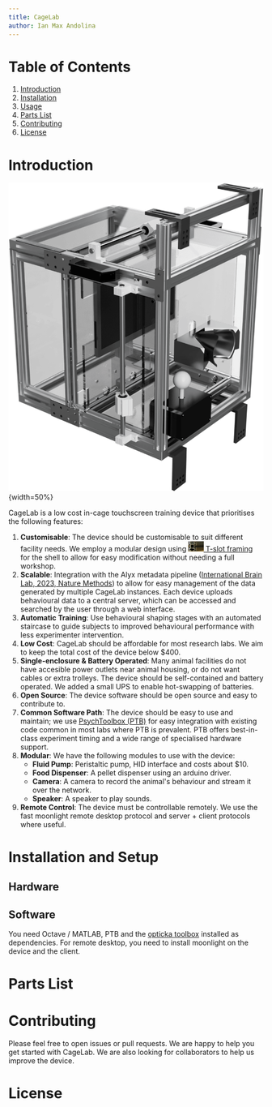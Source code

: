 ```yaml
---
title: CageLab
author: Ian Max Andolina
---
```


# Table of Contents

1. [Introduction](#introduction)
1. [Installation](#installation)
1. [Usage](#usage)
1. [Parts List](#parts-list)
1. [Contributing](#contributing)
1. [License](#license)

# Introduction

![CageLab Render with Eyetracking and Joystick modules attached](images/CageLab.png){width=50%}

CageLab is a low cost in-cage touchscreen training device that prioritises the following features:

1. **Customisable**: The device should be customisable to suit different facility needs. We employ a modular design using  [<img src="images/tslot.png" height="20px"> T-slot framing](https://en.wikipedia.org/wiki/T-slot_structural_framing) for the shell to allow for easy modification without needing a full workshop.
1. **Scalable**: Integration with the Alyx metadata pipeline ([International Brain Lab, 2023, Nature Methods](https://doi.org/10.1038/s41592-022-01742-6)) to allow for easy management of the data generated by multiple CageLab instances. Each device uploads behavioural data to a central server, which can be accessed and searched by the user through a web interface.
1. **Automatic Training**: Use behavioural shaping stages with an automated staircase to guide subjects to improved behavioural performance with less experimenter intervention.
1. **Low Cost**: CageLab should be affordable for most research labs. We aim to keep the total cost of the device below $400.
1. **Single-enclosure & Battery Operated**: Many animal facilities do not have accesible power outlets near animal housing, or do not want cables or extra trolleys. The device should be self-contained and  battery operated. We added a small UPS to enable hot-swapping of batteries.
1. **Open Source**: The device software should be open source and easy to contribute to.
1. **Common Software Path**: The device should be easy to use and maintain; we use [PsychToolbox (PTB)](https://psychtoolbox.org) for easy integration with existing code common in most labs where PTB is prevalent. PTB offers best-in-class experiment timing and a wide range of specialised hardware support.
1. **Modular**: We have the following modules to use with the device:
    - **Fluid Pump**: Peristaltic pump, HID interface and costs about $10.
    - **Food Dispenser**: A pellet dispenser using an arduino driver.
    - **Camera**: A camera to record the animal's behaviour and stream it over the network.
    - **Speaker**: A speaker to play sounds.
1. **Remote Control**: The device must be controllable remotely. We use the fast moonlight remote desktop protocol and server + client protocols where useful.


# Installation and Setup

## Hardware

## Software

You need Octave / MATLAB, PTB and the [opticka toolbox](https://github.com/iandol/opticka)  installed as dependencies. For remote desktop, you need to install moonlight on the device and the client. 

# Parts List


# Contributing

Please feel free to open issues or pull requests. We are happy to help you get started with CageLab. We are also looking for collaborators to help us improve the device.

# License


